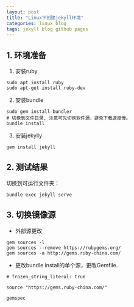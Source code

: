 ```yaml
---
layout: post
title: "Linux下创建jekyll环境"
categories: linux blog
tags: jekyll blog github pages
---
```


## 1. 环境准备
1. 安装ruby
```
sudo apt install ruby
sudo apt-get install ruby-dev
```   
2. 安装bundle
```
sudo gem install bundler
# 切换到文件目录, 注意可先切换软件源，避免下载速度慢。
bundle install
```   
3. 安装jekylly
```
gem install jekyll
```
## 2. 测试结果
切换到可运行文件夹：  
```
bundle exec jekyll serve
```

## 3. 切换镜像源
* 外部源更改   

```
gem sources -l
gem sources --remove https://rubygems.org/
gem sources -a http://gems.ruby-china.com/
```

* 更改bundle install的单个源，更改Gemfile.   
 
```
# frozen_string_literal: true

source "https://gems.ruby-china.com/"

gemspec
```
